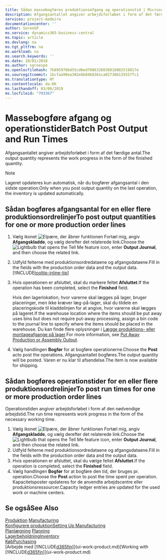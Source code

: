 ```yaml
---
title: Sådan massebogføres produktionsafgang og operationstid | Microsoft Docs
description: Afgangsantallet angiver arbejdsforløbet i form af det færdige antal.
services: project-madeira
documentationcenter: ''
author: SorenGP
ms.service: dynamics365-business-central
ms.topic: article
ms.devlang: na
ms.tgt_pltfrm: na
ms.workload: na
ms.search.keywords: ''
ms.date: 10/01/2018
ms.author: sgroespe
ms.openlocfilehash: 7b895978bd55cd6ed7086326036016002519817e
ms.sourcegitcommit: 1bcfaa99ea302e6b84b8361ca02730b135557fc1
ms.translationtype: HT
ms.contentlocale: da-DK
ms.lasthandoff: 03/08/2019
ms.locfileid: "793367"
---
```

# <a name="batch-post-output-and-run-times"></a><span data-ttu-id="52c1e-103">Massebogføre afgang og operationstider</span><span class="sxs-lookup"><span data-stu-id="52c1e-103">Batch Post Output and Run Times</span></span>
<span data-ttu-id="52c1e-104">Afgangsantallet angiver arbejdsforløbet i form af det færdige antal.</span><span class="sxs-lookup"><span data-stu-id="52c1e-104">The output quantity represents the work progress in the form of the finished quantity.</span></span>  

> [!NOTE]
> <span data-ttu-id="52c1e-105">Lageret opdateres kun automatisk, når du bogfører afgangsantal i den sidste operation.</span><span class="sxs-lookup"><span data-stu-id="52c1e-105">Only when you post output quantity on the last operation, the inventory is updated automatically.</span></span>  

## <a name="to-post-output-quantities-for-one-or-more-production-order-lines"></a><span data-ttu-id="52c1e-106">Sådan bogføres afgangsantal for en eller flere produktionsordrelinjer</span><span class="sxs-lookup"><span data-stu-id="52c1e-106">To post output quantities for one or more production order lines</span></span>
1. <span data-ttu-id="52c1e-107">Vælg ikonet ![Elpære, der åbner funktionen Fortæl mig](media/ui-search/search_small.png "Fortæl mig, hvad du vil foretage dig"), angiv **Afgangskladde**, og vælg derefter det relaterede link.</span><span class="sxs-lookup"><span data-stu-id="52c1e-107">Choose the ![Lightbulb that opens the Tell Me feature](media/ui-search/search_small.png "Tell me what you want to do") icon, enter **Output Journal**, and then choose the related link.</span></span>  
2. <span data-ttu-id="52c1e-108">Udfyld felterne med produktionsordredataene og afgangsdataene.</span><span class="sxs-lookup"><span data-stu-id="52c1e-108">Fill in the fields with the production order data and the output data.</span></span> [!INCLUDE[tooltip-inline-tip](includes/tooltip-inline-tip_md.md)]
3. <span data-ttu-id="52c1e-109">Hvis operationen er afsluttet, skal du markere feltet **Afsluttet**.</span><span class="sxs-lookup"><span data-stu-id="52c1e-109">If the operation has been completed, select the **Finished** field.</span></span>  

    <span data-ttu-id="52c1e-110">Hvis den lagerlokation, hvor varerne skal lægges på lager, bruger placeringer, men ikke kræver læg-på-lager, skal du  tildele en placeringskode til kladdelinjen for at angive, hvor varerne skal lægges på lageret.</span><span class="sxs-lookup"><span data-stu-id="52c1e-110">If the warehouse location where the items should be put away uses bins but does not require put-away processing,  assign a bin code to the journal line to specify where the items should be placed in the warehouse.</span></span> <span data-ttu-id="52c1e-111">Du kan finde flere oplysninger i [Lægge produktions- eller montageafgange på lager](warehouse-how-to-put-away-production-output.md).</span><span class="sxs-lookup"><span data-stu-id="52c1e-111">For more information, see [Put Away Production or Assembly Output](warehouse-how-to-put-away-production-output.md).</span></span>  

4. <span data-ttu-id="52c1e-112">Vælg handlingen **Bogfør** for at bogføre operationerne.</span><span class="sxs-lookup"><span data-stu-id="52c1e-112">Choose the **Post** acto post the operations.</span></span> <span data-ttu-id="52c1e-113">Afgangsantallet bogføres.</span><span class="sxs-lookup"><span data-stu-id="52c1e-113">The output quantity will be posted.</span></span> <span data-ttu-id="52c1e-114">Varen er nu klar til afsendelse.</span><span class="sxs-lookup"><span data-stu-id="52c1e-114">The item is now available for shipping.</span></span>  

## <a name="to-post-run-times-for-one-or-more-production-order-lines"></a><span data-ttu-id="52c1e-115">Sådan bogføres operationstider for en eller flere produktionsordrelinjer</span><span class="sxs-lookup"><span data-stu-id="52c1e-115">To post run times for one or more production order lines</span></span>
<span data-ttu-id="52c1e-116">Operationstiden angiver arbejdsforløbet i form af den nødvendige arbejdstid.</span><span class="sxs-lookup"><span data-stu-id="52c1e-116">The run time represents work progress in the form of the necessary working time.</span></span>    

1.  <span data-ttu-id="52c1e-117">Vælg ikonet ![Elpære, der åbner funktionen Fortæl mig](media/ui-search/search_small.png "Fortæl mig, hvad du vil foretage dig"), angiv **Afgangskladde**, og vælg derefter det relaterede link.</span><span class="sxs-lookup"><span data-stu-id="52c1e-117">Choose the ![Lightbulb that opens the Tell Me feature](media/ui-search/search_small.png "Tell me what you want to do") icon, enter **Output Journal**, and then choose the related link.</span></span>  
2. <span data-ttu-id="52c1e-118">Udfyld felterne med produktionsordredataene og afgangsdataene.</span><span class="sxs-lookup"><span data-stu-id="52c1e-118">Fill in the fields with the production order data and the output data.</span></span>  
3.  <span data-ttu-id="52c1e-119">Hvis operationen er afsluttet, skal du vælge feltet **Afsluttet**.</span><span class="sxs-lookup"><span data-stu-id="52c1e-119">If the operation is completed, select the **Finished** field.</span></span>  
4. <span data-ttu-id="52c1e-120">Vælg handlingen **Bogfør** for at bogføre den tid, der bruges pr. operation.</span><span class="sxs-lookup"><span data-stu-id="52c1e-120">Choose the **Post** action to post the time spent per operation.</span></span> <span data-ttu-id="52c1e-121">Kapacitetsposter opdateres for de anvendte arbejdscentre eller produktionsressourcer.</span><span class="sxs-lookup"><span data-stu-id="52c1e-121">Capacity ledger entries are updated for the used work or machine centers.</span></span>

## <a name="see-also"></a><span data-ttu-id="52c1e-122">Se også</span><span class="sxs-lookup"><span data-stu-id="52c1e-122">See Also</span></span>  
<span data-ttu-id="52c1e-123">[Produktion](production-manage-manufacturing.md)  </span><span class="sxs-lookup"><span data-stu-id="52c1e-123">[Manufacturing](production-manage-manufacturing.md)  </span></span>  
[<span data-ttu-id="52c1e-124">Konfigurere produktion</span><span class="sxs-lookup"><span data-stu-id="52c1e-124">Setting Up Manufacturing</span></span>](production-configure-production-processes.md)  
<span data-ttu-id="52c1e-125">[Planlægning](production-planning.md)    </span><span class="sxs-lookup"><span data-stu-id="52c1e-125">[Planning](production-planning.md)    </span></span>  
[<span data-ttu-id="52c1e-126">Lagerbeholdning</span><span class="sxs-lookup"><span data-stu-id="52c1e-126">Inventory</span></span>](inventory-manage-inventory.md)  
[<span data-ttu-id="52c1e-127">Køb</span><span class="sxs-lookup"><span data-stu-id="52c1e-127">Purchasing</span></span>](purchasing-manage-purchasing.md)  
<span data-ttu-id="52c1e-128">[Arbejde med [!INCLUDE[d365fin](includes/d365fin_md.md)]](ui-work-product.md)</span><span class="sxs-lookup"><span data-stu-id="52c1e-128">[Working with [!INCLUDE[d365fin](includes/d365fin_md.md)]](ui-work-product.md)</span></span>
